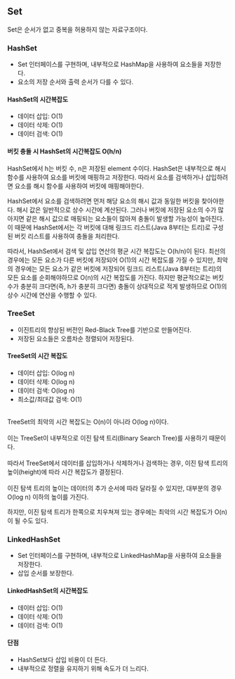 ## Set

Set은 순서가 없고 중복을 허용하지 않는 자료구조이다.
        
      
### HashSet
* Set 인터페이스를 구현하며, 내부적으로 HashMap을 사용하여 요소들을 저장한다.</br>
* 요소의 저장 순서와 출력 순서가 다를 수 있다.</br>

#### HashSet의 시간복잡도 
- 데이터 삽입: O(1)
- 데이터 삭제: O(1)
- 데이터 검색: O(1)

#### 버킷 충돌 시 HashSet의 시간복잡도 O(h/n) 

HashSet에서 h는 버킷 수, n은 저장된 element 수이다. 
HashSet은 내부적으로 해시 함수를 사용하여 요소를 버킷에 매핑하고 저장한다. 
따라서 요소를 검색하거나 삽입하려면 요소를 해시 함수를 사용하여 버킷에 매핑해야한다.

HashSet에서 요소를 검색하려면 먼저 해당 요소의 해시 값과 동일한 버킷을 찾아야한다. 
해시 값은 일반적으로 상수 시간에 계산된다. 
그러나 버킷에 저장된 요소의 수가 많아지면 같은 해시 값으로 매핑되는 요소들이 많아져 충돌이 발생할 가능성이 높아진다. 
이 때문에 HashSet에서는 각 버킷에 대해 링크드 리스트(Java 8부터는 트리)로 구성된 버킷 리스트를 사용하여 충돌을 처리한다.

따라서, HashSet에서 검색 및 삽입 연산의 평균 시간 복잡도는 O(h/n)이 된다. 
최선의 경우에는 모든 요소가 다른 버킷에 저장되어 O(1)의 시간 복잡도를 가질 수 있지만, 
최악의 경우에는 모든 요소가 같은 버킷에 저장되어 링크드 리스트(Java 8부터는 트리)의 모든 요소를 순회해야하므로 O(n)의 시간 복잡도를 가진다.
 하지만 평균적으로는 버킷 수가 충분히 크다면(즉, h가 충분히 크다면) 충돌이 상대적으로 적게 발생하므로 O(1)의 상수 시간에 연산을 수행할 수 있다. 


### TreeSet
* 이진트리의 향상된 버전인 Red-Black Tree를 기반으로 만들어진다.
* 저장된 요소들은 오름차순 정렬되어 저장된다. 

#### TreeSet의 시간 복잡도
- 데이터 삽입: O(log n)
- 데이터 삭제: O(log n)
- 데이터 검색: O(log n)
- 최소값/최대값 검색: O(1)
</br>
TreeSet의 최악의 시간 복잡도는 O(n)이 아니라 O(log n)이다. </br></br>
이는 TreeSet이 내부적으로 이진 탐색 트리(Binary Search Tree)를 사용하기 때문이다. </br></br>
따라서 TreeSet에서 데이터를 삽입하거나 삭제하거나 검색하는 경우, 
이진 탐색 트리의 높이(height)에 따라 시간 복잡도가 결정된다. </br></br>
이진 탐색 트리의 높이는 데이터의 추가 순서에 따라 달라질 수 있지만, 
대부분의 경우 O(log n) 이하의 높이를 가진다. </br>

하지만, 이진 탐색 트리가 한쪽으로 치우쳐져 있는 경우에는 최악의 시간 복잡도가 O(n)이 될 수도 있다. 


### LinkedHashSet
* Set 인터페이스를 구현하며, 내부적으로 LinkedHashMap을 사용하여 요소들을 저장한다. 
* 삽입 순서를 보장한다.

#### LinkedHashSet의 시간복잡도 
- 데이터 삽입: O(1)
- 데이터 삭제: O(1)
- 데이터 검색: O(1)

#### 단점
- HashSet보다 삽입 비용이 더 든다.
- 내부적으로 정렬을 유지하기 위해 속도가 더 느리다.
        
